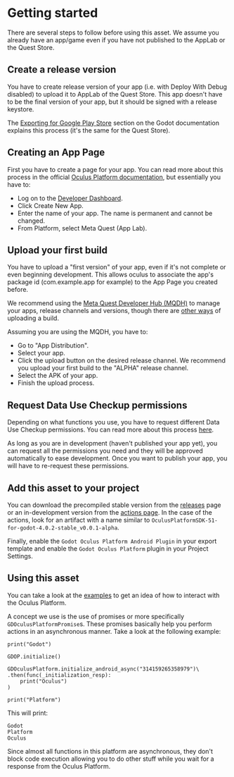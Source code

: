 # Getting started
There are several steps to follow before using this asset. We assume you already have an app/game even if you have not published to the AppLab or the Quest Store.

## Create a release version
You have to create release version of your app (i.e. with Deploy With Debug disabled) to upload it to AppLab of the Quest Store. This app doesn't have to be the final version of your app, but it should be signed with a release keystore.

The [Exporting for Google Play Store](https://docs.godotengine.org/en/stable/tutorials/export/exporting_for_android.html#exporting-for-google-play-store) section on the Godot documentation explains this process (it's the same for the Quest Store).

## Creating an App Page
First you have to create a page for your app. You can read more about this process in the official [Oculus Platform documentation](https://developer.oculus.com/resources/publish-create-app/), but essentially you have to:

- Log on to the [Developer Dashboard](https://developer.oculus.com/manage/).
- Click Create New App.
- Enter the name of your app. The name is permanent and cannot be changed.
- From Platform, select Meta Quest (App Lab).

## Upload your first build
You have to upload a "first version" of your app, even if it's not complete or even beginning development. This allows oculus to associate the app's package id (com.example.app for example) to the App Page you created before.

We recommend using the [Meta Quest Developer Hub (MQDH)](https://developer.oculus.com/meta-quest-developer-hub/) to manage your apps, release channels and versions, though there are [other ways](https://developer.oculus.com/resources/publish-uploading-mobile/#upload-meta-quest-builds) of uploading a build.

Assuming you are using the MQDH, you have to:

- Go to "App Distribution".
- Select your app.
- Click the upload button on the desired release channel. We recommend you upload your first build to the "ALPHA" release channel.
- Select the APK of your app.
- Finish the upload process.

## Request Data Use Checkup permissions
Depending on what functions you use, you have to request different Data Use Checkup permissions. You can read more about this process [here](https://developer.oculus.com/resources/publish-data-use/).

As long as you are in development (haven't published your app yet), you can request all the permissions you need and they will be approved automatically to ease development. Once you want to publish your app, you will have to re-request these permissions.

## Add this asset to your project
You can download the precompiled stable version from the [releases](https://github.com/decacis/godot_oculus_platform/releases) page or an in-development version from the [actions page](https://github.com/decacis/godot_oculus_platform/actions). In the case of the actions, look for an artifact with a name similar to `OculusPlatformSDK-51-for-godot-4.0.2-stable_v0.0.1-alpha`.

Finally, enable the `Godot Oculus Platform Android Plugin` in your export template and enable the `Godot Oculus Platform` plugin in your Project Settings.

## Using this asset
You can take a look at the [examples](/godot_oculus_platform/examples/) to get an idea of how to interact with the Oculus Platform.

A concept we use is the use of promises or more specifically `GDOculusPlatformPromise`s. These promises basically help you perform actions in an asynchronous manner. Take a look at the following example:

``` gdscript linenums="1"
print("Godot")

GDOP.initialize()

GDOculusPlatform.initialize_android_async("314159265358979")\
.then(func(_initialization_resp):
    print("Oculus")
)

print("Platform")
```
This will print:

```
Godot
Platform
Oculus
```

Since almost all functions in this platform are asynchronous, they don't block code execution allowing you to do other stuff while you wait for a response from the Oculus Platform.
